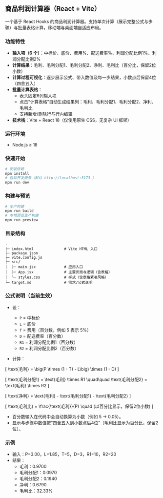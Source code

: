## 商品利润计算器（React + Vite）

一个基于 React Hooks 的商品利润计算器。支持单次计算（展示完整公式与步骤）与批量表格计算，移动端与桌面端自适应布局。

### 功能特性
- **输入项（6 个）**：中标价、底价、费用%、配送费率%、利润分配比例1%、利润分配比例2%
- **计算结果**：毛利、毛利分配1、毛利分配2、净利、毛利比（百分比，保留2位小数）
- **计算过程可视化**：逐步展示公式、带入数值及每一步结果，小数点后保留4位（四舍五入）
- **批量计算表格**：
  - 表头固定6列输入项
  - 点击“计算表格”自动生成结果列：毛利、毛利分配1、毛利分配2、净利、毛利比
  - 支持新增/删除行与行内编辑
- **技术栈**：Vite + React 18（仅使用原生 CSS，无复杂 UI 框架）

### 运行环境
- Node.js ≥ 18

### 快速开始
```bash
# 安装依赖
npm install
# 启动开发服务（默认 http://localhost:5173 ）
npm run dev
```

### 构建与预览
```bash
# 生产构建
npm run build
# 本地预览生产构建
npm run preview
```

### 目录结构
```text
.
├─ index.html              # Vite HTML 入口
├─ package.json
├─ vite.config.js
├─ src/
│  ├─ main.jsx             # 应用入口
│  ├─ App.jsx              # 主要页面与逻辑（含表格）
│  └─ styles.css           # 样式（含表格紧凑风格）
└─ target.md               # 需求/公式说明
```

### 公式说明（当前生效）
- 设：
  - `P` = 中标价
  - `L` = 底价
  - `T` = 费用（百分数，例如 5 表示 5%）
  - `D` = 配送费率（百分数）
  - `R1` = 利润分配比例1（百分数）
  - `R2` = 利润分配比例2（百分数）

- 计算：

\[
\text{毛利} = \big(P \times (1 - T) - L\big) \times (1 - D)
\]

\[
\text{毛利分配1} = \text{毛利} \times R1 \quad\quad
\text{毛利分配2} = \text{毛利} \times R2
\]

\[
\text{净利} = \text{毛利} - \text{毛利分配1} - \text{毛利分配2}
\]

\[
\text{毛利比} = \frac{\text{毛利}}{P} \quad (以百分比显示，保留2位小数)
\]

- 百分数输入在代码中会自动换算为小数（例如 5 → 0.05）。
- 显示与步骤中数值按“四舍五入到小数点后4位”（毛利比显示为百分比，保留2位）。

### 示例
- 输入：P=3.00，L=1.85，T=5，D=3，R1=10，R2=20
- 结果：
  - 毛利：0.9700
  - 毛利分配1：0.0970
  - 毛利分配2：0.1940
  - 净利：0.6790
  - 毛利比：32.33%


